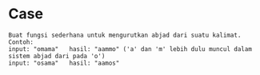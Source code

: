 # Case
    Buat fungsi sederhana untuk mengurutkan abjad dari suatu kalimat. Contoh:
    input: "omama"   hasil: "aammo" ('a' dan 'm' lebih dulu muncul dalam sistem abjad dari pada 'o')
    input: "osama"   hasil: "aamos"